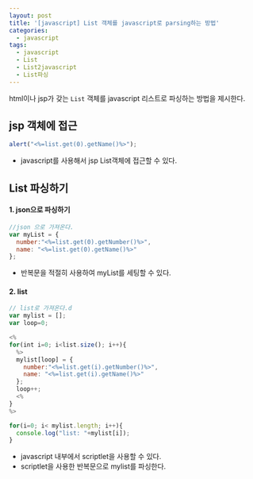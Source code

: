 ```yaml
---
layout: post
title: '[javascript] List 객체를 javascript로 parsing하는 방법'
categories:
  - javascript
tags:
  - javascript
  - List
  - List2javascript
  - List파싱
---
```



html이나 jsp가 갖는 ```List``` 객체를 javascript 리스트로 파싱하는 방법을 제시한다.


## jsp 객체에 접근

```javascript
alert("<%=list.get(0).getName()%>");
```

- javascript를 사용해서 jsp List객체에 접근할 수 있다.



## List 파싱하기


#### 1. json으로 파싱하기



```javascript
//json 으로 가져온다.
var myList = {
  number:"<%=list.get(0).getNumber()%>",
  name: "<%=list.get(0).getName()%>"
};
```

- 반복문을 적절히 사용하여 myList를 세팅할 수 있다.


#### 2. list

```javascript
// list로 가져온다.d
var mylist = [];
var loop=0;

<%
for(int i=0; i<list.size(); i++){
  %>
  mylist[loop] = {
    number:"<%=list.get(i).getNumber()%>",
    name: "<%=list.get(i).getName()%>"
  };
  loop++;
  <%
}
%>

for(i=0; i< mylist.length; i++){
  console.log("list: "+mylist[i]);
}
```

- javascript 내부에서 scriptlet을 사용할 수 있다.
- scriptlet을 사용한 반복문으로 mylist를 파싱한다.
